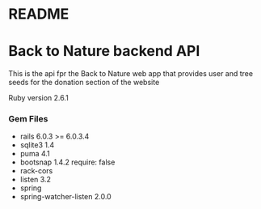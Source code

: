 # README

<h1>Back to Nature backend API</h1>

This is the api fpr the Back to Nature web app that provides user and tree seeds for the donation section of the website

Ruby version 2.6.1
<h3>Gem Files</h3>
<ul>
  <li>rails 6.0.3 >= 6.0.3.4</li>
  <li>sqlite3 1.4</li>
  <li>puma 4.1</li>
  <li>bootsnap 1.4.2 require: false</li>
  <li>rack-cors</li>
  <li>listen 3.2</li>
  <li>spring</li>
  <li>spring-watcher-listen 2.0.0</li>
</ul>
